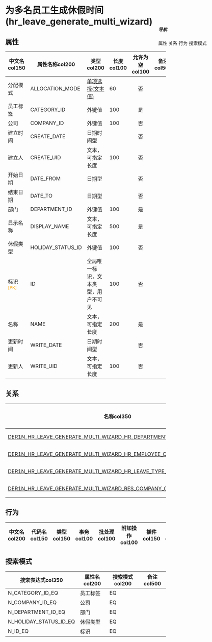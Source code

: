 # 为多名员工生成休假时间(hr_leave_generate_multi_wizard)  <!-- {docsify-ignore-all} -->


## 属性
|    中文名col150 | 属性名称col200           | 类型col200     | 长度col100    |允许为空col100    |  备注col500  |
| --------   |------------| -----  | -----  | :----: | -------- |
|分配模式|ALLOCATION_MODE|[单项选择(文本值)](index/dictionary_index#hr_leave_generate_multi_wizard_allocation_mode "分配模式")|60|否||
|员工标签|CATEGORY_ID|外键值|100|是||
|公司|COMPANY_ID|外键值|100|否||
|建立时间|CREATE_DATE|日期时间型||否||
|建立人|CREATE_UID|文本，可指定长度|100|否||
|开始日期|DATE_FROM|日期型||否||
|结束日期|DATE_TO|日期型||否||
|部门|DEPARTMENT_ID|外键值|100|是||
|显示名称|DISPLAY_NAME|文本，可指定长度|500|是||
|休假类型|HOLIDAY_STATUS_ID|外键值|100|否||
|标识<sup class="footnote-symbol"><font color=orange>[PK]</font></sup>|ID|全局唯一标识，文本类型，用户不可见|100|否||
|名称|NAME|文本，可指定长度|200|是||
|更新时间|WRITE_DATE|日期时间型||否||
|更新人|WRITE_UID|文本，可指定长度|100|否||


## 关系

<el-row>
<el-tabs v-model="show_der">
<el-tab-pane label="从关系" name="minor">

|  名称col350   | 主实体col200   | 关系类型col200   |    备注col500  |
| -------- |---------- |-----------|----- |
|[DER1N_HR_LEAVE_GENERATE_MULTI_WIZARD_HR_DEPARTMENT_DEPARTMENT_ID](der/DER1N_HR_LEAVE_GENERATE_MULTI_WIZARD_HR_DEPARTMENT_DEPARTMENT_ID)|[部门(HR_DEPARTMENT)](module/hr/hr_department)|1:N关系||
|[DER1N_HR_LEAVE_GENERATE_MULTI_WIZARD_HR_EMPLOYEE_CATEGORY_CATEGORY_ID](der/DER1N_HR_LEAVE_GENERATE_MULTI_WIZARD_HR_EMPLOYEE_CATEGORY_CATEGORY_ID)|[员工类别(HR_EMPLOYEE_CATEGORY)](module/hr/hr_employee_category)|1:N关系||
|[DER1N_HR_LEAVE_GENERATE_MULTI_WIZARD_HR_LEAVE_TYPE_HOLIDAY_STATUS_ID](der/DER1N_HR_LEAVE_GENERATE_MULTI_WIZARD_HR_LEAVE_TYPE_HOLIDAY_STATUS_ID)|[休假类型(HR_LEAVE_TYPE)](module/hr/hr_leave_type)|1:N关系||
|[DER1N_HR_LEAVE_GENERATE_MULTI_WIZARD_RES_COMPANY_COMPANY_ID](der/DER1N_HR_LEAVE_GENERATE_MULTI_WIZARD_RES_COMPANY_COMPANY_ID)|[公司(RES_COMPANY)](module/base/res_company)|1:N关系||

</el-tab-pane>
</el-tabs>
</el-row>

## 行为
| 中文名col200    | 代码名col150    | 类型col150    | 事务col100   | 批处理col100   | 附加操作col100  | 插件col150    |  备注col300  |
| -------- |---------- |----------- |:----:|:----:|---------| ----- | ----- |

## 搜索模式
|   搜索表达式col350   |    属性名col200    |    搜索模式col200        |备注col500  |
| -------- |------------|------------|------|
|N_CATEGORY_ID_EQ|员工标签|EQ||
|N_COMPANY_ID_EQ|公司|EQ||
|N_DEPARTMENT_ID_EQ|部门|EQ||
|N_HOLIDAY_STATUS_ID_EQ|休假类型|EQ||
|N_ID_EQ|标识|EQ||

<div style="display: block; overflow: hidden; position: fixed; top: 140px; right: 100px;">

##### 导航
<el-anchor >
<el-anchor-link :href="`#/module/hr/hr_leave_generate_multi_wizard?id=属性`">
  属性
</el-anchor-link>
<el-anchor-link :href="`#/module/hr/hr_leave_generate_multi_wizard?id=关系`">
  关系
</el-anchor-link>
<el-anchor-link :href="`#/module/hr/hr_leave_generate_multi_wizard?id=行为`">
  行为
</el-anchor-link>
<el-anchor-link :href="`#/module/hr/hr_leave_generate_multi_wizard?id=搜索模式`">
  搜索模式
</el-anchor-link>
</el-anchor>
</div>

<script>
 const { createApp } = Vue
  createApp({
    data() {
      return {
show_der:'minor',


      }
    },
    methods: {
    }
  }).use(ElementPlus).mount('#app')
</script>